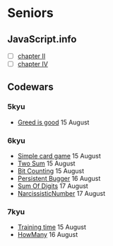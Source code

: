 # Seniors

## JavaScript.info

- [ ] [chapter II](https://github.com/duttdutt/seniors/tree/main/javascript.info/chapter%20II)
- [ ] [chapter IV](https://github.com/duttdutt/seniors/tree/main/javascript.info/chapter%20IV)

## Codewars

### 5kyu

- [Greed is good](https://www.codewars.com/kata/5270d0d18625160ada0000e4) 15 August

### 6kyu

- [Simple card game](https://www.codewars.com/kata/53417de006654f4171000587) 15 August
- [Two Sum](https://www.codewars.com/kata/52c31f8e6605bcc646000082) 15 August
- [Bit Counting](https://www.codewars.com/kata/526571aae218b8ee490006f4) 15 August
- [Persistent Bugger](https://www.codewars.com/kata/54bf1c2cd5b56cc47f0007a1) 16 August
- [Sum Of Digits](https://www.codewars.com/kata/541c8630095125aba6000c00) 17 August
- [NarcissisticNumber](https://www.codewars.com/kata/5287e858c6b5a9678200083c) 17 August

### 7kyu

- [Training time](https://www.codewars.com/kata/572ab0cfa3af384df7000ff8) 15 August
- [HowMany](https://www.codewars.com/kata/5a00e01cf96fb70001cfa659) 16 August
